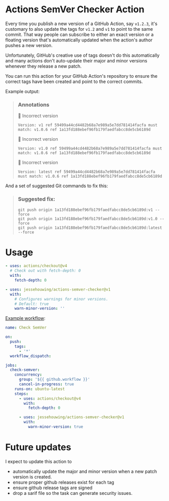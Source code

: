 # Actions SemVer Checker Action

Every time you publish a new version of a GitHub Action, say `v1.2.3`, it's customary to also update the tags for `v1.2` and `v1` to point to the same commit. That way people can subscribe to  either an exact version or a floating version that's automatically updated when the action's author pushes a new version.

Unfortunately, GitHub's creative use of tags doesn't do this automatically and many actions don't auto-update their major and minor versions whenever they release a new  patch.

You can run this action for your GitHub Action's repository to ensure the correct tags have been created and point to the correct commits.

Example output:

> ### Annotations
>
> 🔴 Incorrect version
> ```
> Version: v1 ref 59499a44cd4482b68a7e989a5e7dd781414facfa must match: v1.0.6 ref 1a13fd188ebef96fb179faedfabcc8de5cb6189d
> ```
> 
> 🔴 Incorrect version
> ```
> Version: v1.0 ref 59499a44cd4482b68a7e989a5e7dd781414facfa must match: v1.0.6 ref 1a13fd188ebef96fb179faedfabcc8de5cb6189d
> ```
> 🔴 Incorrect version
> ```
> Version: latest ref 59499a44cd4482b68a7e989a5e7dd781414facfa must match: v1.0.6 ref 1a13fd188ebef96fb179faedfabcc8de5cb6189d
> ```

And a set of suggested Git commands to fix this:

> ### Suggested fix:
> ```
> git push origin 1a13fd188ebef96fb179faedfabcc8de5cb6189d:v1 --force
> git push origin 1a13fd188ebef96fb179faedfabcc8de5cb6189d:v1.0 --force
> git push origin 1a13fd188ebef96fb179faedfabcc8de5cb6189d:latest --force
> ```

# Usage

```yaml  
- uses: actions/checkout@v4
  # Check out with fetch-depth: 0
  with:
    fetch-depth: 0

- uses: jessehouwing/actions-semver-checker@v1
  with:
    # Configures warnings for minor versions.
    # Default: true
    warn-minor-version: ''
```

[Example workflow](https://github.com/jessehouwing/actions-semver-checker/blob/main/.github/workflows/action-semver-checker.yml):

```yaml
name: Check SemVer

on:
  push:
    tags:
      - '*'
  workflow_dispatch:

jobs:
  check-semver:
    concurrency:
      group: '${{ github.workflow }}'
      cancel-in-progress: true
    runs-on: ubuntu-latest
    steps:
      - uses: actions/checkout@v4
        with:
          fetch-depth: 0

      - uses: jessehouwing/actions-semver-checker@v1
        with:
          warn-minor-version: true
```
# Future updates

I expect to update this action to

 * automatically update the major and minor version when a new patch version is created.
 * ensure proper github releases exist for each tag
 * ensure github release tags are signed
 * drop a sarif file so the task can generate security issues.
